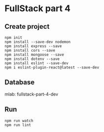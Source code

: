# FullStack part 4

## Create project

`npm init`\
`npm install --save-dev nodemon`\
`npm install express --save`\
`npm install cors --save`\
`npm install mongoose --save`\
`npm install dotenv --save`\
`npm install eslint --save-dev`\
`npm i eslint-plugin-react@latest --save-dev`

## Database

mlab: fullstack-part-4-dev

## Run

`npm run watch`\
`npm run lint`
